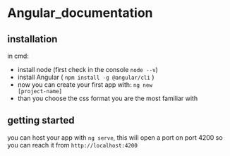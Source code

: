 # Angular_documentation

## installation
in cmd: 
- install node (first check in the console <code>node --v</code>)
- install Angular ( <code>npm install -g @angular/cli</code> )
- now you can create your first app with: <code>ng new [project-name]</code>
- than you choose the css format you are the most familiar with

## getting started

you can host your app with <code>ng serve</code>, this will open a port on port 4200 so you can reach it from <code>http://localhost:4200</code>
